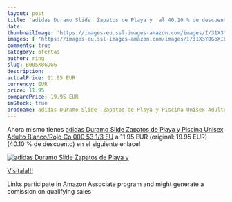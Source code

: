 ```yaml
---
layout: post
title: 'adidas Duramo Slide  Zapatos de Playa y  al 40.10 % de descuento'
date: 
thumbnailImage: 'https://images-eu.ssl-images-amazon.com/images/I/31X3Y0GoXIL._SL200_.jpg'
images: [ 'https://images-eu.ssl-images-amazon.com/images/I/31X3Y0GoXIL._SL200_.jpg' ]
comments: true
category: ofertas
author: ring
slug: B00SX8GDGG
description:
actualPrice: 11.95 EUR
currency: EUR
price: 11.95
comparePrice: 19.95 EUR
inStock: true
prodname: adidas Duramo Slide  Zapatos de Playa y Piscina Unisex Adulto  Blanco/Rojo Co 000  53 1/3 EU
---
```


Ahora mismo tienes [adidas Duramo Slide  Zapatos de Playa y Piscina Unisex Adulto  Blanco/Rojo Co 000  53 1/3 EU](https://www.amazon.es/dp/B00SX8GDGG/?tag=tolees-21) a 11.95 EUR (original: 19.95 EUR) (40.10 %  de descuento) en el siguiente enlace!

[![adidas Duramo Slide  Zapatos de Playa y ](https://images-eu.ssl-images-amazon.com/images/I/31X3Y0GoXIL._SL200_.jpg)](https://www.amazon.es/dp/B00SX8GDGG/?tag=tolees-21)

[Visítala!!!](https://www.amazon.es/dp/B00SX8GDGG/?tag=tolees-21)

Links participate in Amazon Associate program and might generate a comission on qualifying sales
